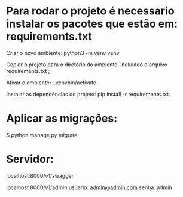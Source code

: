 # Para rodar o projeto é necessario instalar os pacotes que estão em: requirements.txt
Criar o novo ambiente: python3 -m venv venv

Copiar o projeto para o diretório do ambiente, incluindo o arquivo requirements.txt ;

Ativar o ambiente: . venvbin/activate

Instalar as dependências do projeto: pip install -r requirements.txt.

# Aplicar as migrações:
$ python manage.py migrate

# Servidor:
localhost:8000/v1/swagger

localhost:8000/v1/admin
usuario: admin@admin.com
senha: admin
